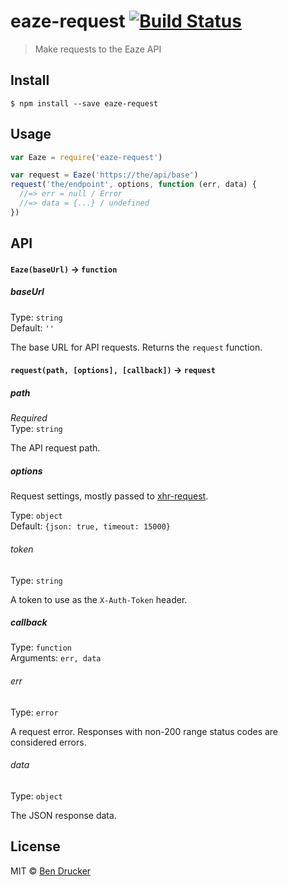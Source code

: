 # eaze-request [![Build Status](https://travis-ci.org/eaze/eaze-request.svg?branch=master)](https://travis-ci.org/eaze/eaze-request)

> Make requests to the Eaze API


## Install

```
$ npm install --save eaze-request
```


## Usage

```js
var Eaze = require('eaze-request')

var request = Eaze('https://the/api/base')
request('the/endpoint', options, function (err, data) {
  //=> err = null / Error
  //=> data = {...} / undefined
})
```

## API

#### `Eaze(baseUrl)` -> `function`

##### baseUrl

Type: `string`  
Default: `''`

The base URL for API requests. Returns the `request` function.

#### `request(path, [options], [callback])` -> `request`

##### path

*Required*  
Type: `string`

The API request path.

##### options

Request settings, mostly passed to [xhr-request](https://github.com/Jam3/xhr-request). 

Type: `object`  
Default: `{json: true, timeout: 15000}`

###### token

Type: `string`

A token to use as the `X-Auth-Token` header.

##### callback

Type: `function`  
Arguments: `err, data`

###### err

Type: `error`

A request error. Responses with non-200 range status codes are considered errors.

###### data

Type: `object`

The JSON response data.

## License

MIT © [Ben Drucker](http://bendrucker.me)
